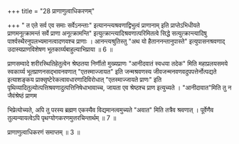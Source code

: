 +++
title = "28 प्राणाणुत्वाधिकरणम्"

+++
" त एते सर्व एव समाः सर्वेऽनन्ताः" इत्यानन्त्यश्रवणाद्विभुत्वं प्राणानाम् इति प्राप्तेऽभिधीयते प्राणमनूत्क्रामन्तं सर्वे प्राणा अनूत्क्रामन्ति" इत्युत्क्रान्त्यादिश्रवणात्परिमितत्वे सिद्धे सत्युत्क्रान्त्यादिषु पार्श्वस्थैरनुपलभ्यमानत्वादणवश्च प्राणाः । आनन्त्यश्रुतिस्तु "अथ यो हैताननन्तानुपास्ते" इत्युपासनश्रवणाद् उदास्यप्राणविशेषण भूतकार्य्यबाहुल्याभिप्राया ॥ 6 ॥

प्राणसम्वादे शरीरस्थितिहेतुत्वेन श्रेष्ठतया निर्णीतो मुख्यप्राणः "आनीदवातं स्वधया तदेक" मिति महाप्रलयसमये स्वकार्य्य भूतप्राणनसद्भावनवणात् "एतस्माज्जायत" इति जन्मश्रवणस्य जीवजन्मनवणवदुपपत्तेर्नोत्पद्यते इत्याशङ्कय प्राक्सृष्टेरेकत्वावधारणादिविरोधात् "एतस्माज्जायते प्राणः" इति पृथिव्यादितुल्योत्पत्तिश्रवणादुत्पत्तिनिषेधाभावाच्च, जायता एव श्रेष्ठश्च प्राण इत्युच्यते । "आनीदावात"मिति तु न जैवंश्रेष्ठं प्राणम

भिप्रेत्योच्यते, अपि तु परस्य ब्रह्मण एकस्यैव विद्यमानत्वमुच्यते "अवात" मिति तत्रैव श्रवणात् । पूर्वेणैव तुल्यन्यायत्वेऽपि पृथग्योगकरणमुत्तरचिन्तार्थम् ॥ 7 ॥

प्राणाणुत्वाधिकरणं समाप्तम् ॥ 3 ॥